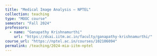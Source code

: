 ```yaml
---
title: "Medical Image Analysis – NPTEL"
collection: teaching
type: "MOOC course"
semester: "Fall 2024"
professors:
  - name: "Ganapathy Krishnamurthi"
    url: "https://dsai.iitm.ac.in/faculty/ganapathy-krishnamurthi/"
course_url: "https://nptel.ac.in/courses/102106094"  
permalink: /teaching/2024-mia-iitm-nptel
---
```


